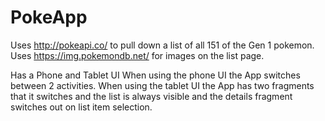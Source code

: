 # PokeApp

Uses http://pokeapi.co/ to pull down a list of all 151 of the Gen 1 pokemon.
Uses https://img.pokemondb.net/ for images on the list page.

Has a Phone and Tablet UI
When using the phone UI the App switches between 2 activities.
When using the tablet UI the App has two fragments that it switches and the list is always visible and the details fragment switches out on list item selection.


